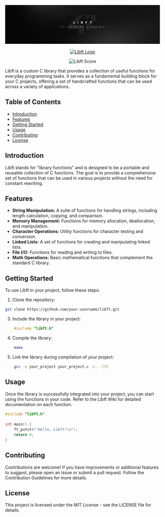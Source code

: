 <a href="https://github.com/francfer-art/42Libft?tab=readme-ov-file">
    <img src="https://raw.githubusercontent.com/15Galan/42_project-readmes/master/banners/cursus/projects/libft-dark.png" alt="Banner">
</a>

<p align="center">
  <a href="https://github.com/francfer-art/42Libft">
    <img src="https://raw.githubusercontent.com/ayogun/42-project-badges/main/badges/libftm.png" alt="Libft Logo">
  </a>
</p>


<p align="center">
  <img src="https://img.shields.io/badge/Score-125%2F100-brightgreen" alt="Libft Score">
</p>

Libft is a custom C library that provides a collection of useful functions for everyday programming tasks. It serves as a fundamental building block for your C projects, offering a set of handcrafted functions that can be used across a variety of applications.

## Table of Contents

- [Introduction](#introduction)
- [Features](#features)
- [Getting Started](#getting-started)
- [Usage](#usage)
- [Contributing](#contributing)
- [License](#license)

## Introduction

Libft stands for "library functions" and is designed to be a portable and reusable collection of C functions. The goal is to provide a comprehensive set of functions that can be used in various projects without the need for constant rewriting.

## Features

- **String Manipulation:** A suite of functions for handling strings, including length calculation, copying, and comparison.
- **Memory Management:** Functions for memory allocation, deallocation, and manipulation.
- **Character Operations:** Utility functions for character testing and conversion.
- **Linked Lists:** A set of functions for creating and manipulating linked lists.
- **File I/O:** Functions for reading and writing to files.
- **Math Operations:** Basic mathematical functions that complement the standard C library.

## Getting Started

To use Libft in your project, follow these steps:

1. Clone the repository:

```bash
git clone https://github.com/your-username/libft.git
```

3. Include the library in your project:

```c
    #include "libft.h"
```

4. Compile the library:

```bash
    make
```

5. Link the library during compilation of your project:

```bash
    gcc -o your_project your_project.c -L. -lft
```

## Usage

Once the library is successfully integrated into your project, you can start using the functions in your code. Refer to the Libft Wiki for detailed documentation on each function.

```c
#include "libft.h"

int main() {
    ft_putstr("Hello, Libft!\n");
    return 0;
}
```

## Contributing

Contributions are welcome! If you have improvements or additional features to suggest, please open an issue or submit a pull request. Follow the Contribution Guidelines for more details.

## License
This project is licensed under the MIT License - see the LICENSE file for details.
